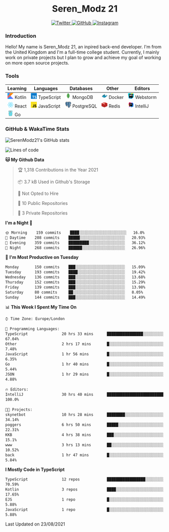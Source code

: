 <div align="center">
  <h1>Seren_Modz 21</h1>
  <a href="https://twitter.com/SerenModz21">
    <img alt="Twitter" src="https://img.shields.io/badge/twitter%20-%231DA1F2.svg?&style=for-the-badge&logo=Twitter&logoColor=white">
  </a>
  <a href="https://github.com/SerenModz21">
    <img alt="GitHub" src="https://img.shields.io/badge/github%20-%23121011.svg?&style=for-the-badge&logo=github&logoColor=white">
  </a>
  <a href="https://www.instagram.com/serenmodz21">
    <img alt="Instagram" src="https://img.shields.io/badge/instagram%20-%23E4405F.svg?&style=for-the-badge&logo=Instagram&logoColor=white">
  </a>
</div>

### Introduction

Hello! My name is Seren_Modz 21, an inpired back-end developer. I'm from the United Kingdom and I'm a full-time college student. Currently, I mainly work on private projects but I plan to grow and achieve my goal of working on more open source projects. 

### Tools

 **Learning**                                        | **Languages**                                               | **Databases**                                               | **Other**                                           | **Editors**                                                  
-----------------------------------------------------|-------------------------------------------------------------|-------------------------------------------------------------|-----------------------------------------------------|--------------------------------------------------------------
 <img width="19px" src="./assets/kotlin.svg"> Kotlin | <img width="19px" src="./assets/typescript.svg"> TypeScript | <img width="19px" src="./assets/mongodb.svg"> MongoDB       | <img width="19px" src="./assets/docker.svg"> Docker | <img width="19px" src="./assets/webstorm.svg"> Webstorm      
 <img width="19px" src="./assets/react.svg"> React   | <img width="19px" src="./assets/javascript.svg"> JavaScript | <img width="19px" src="./assets/postgresql.svg"> PostgreSQL | <img width="19px" src="./assets/redis.svg"> Redis   | <img width="19px" src="./assets/intellij-idea.svg"> IntelliJ
 <img width="19px" src="./assets/go.svg"> Go         |                                                             |                                                             |                                                     |                                                                                                               

### GitHub & WakaTime Stats

![SerenModz21's GitHub stats](https://github-readme-stats.vercel.app/api?username=SerenModz21&show_icons=true&theme=dark)

<!--START_SECTION:waka-->
![Lines of code](https://img.shields.io/badge/From%20Hello%20World%20I%27ve%20Written-20198%20lines%20of%20code-blue)

**🐱 My Github Data** 

> 🏆 1,318 Contributions in the Year 2021
 > 
> 📦 3.7 kB Used in Github's Storage 
 > 
> 🚫 Not Opted to Hire
 > 
> 📜 10 Public Repositories 
 > 
> 🔑 3 Private Repositories  
 > 
**I'm a Night 🦉** 

```text
🌞 Morning    159 commits    ████░░░░░░░░░░░░░░░░░░░░░   16.0% 
🌆 Daytime    208 commits    █████░░░░░░░░░░░░░░░░░░░░   20.93% 
🌃 Evening    359 commits    █████████░░░░░░░░░░░░░░░░   36.12% 
🌙 Night      268 commits    ██████░░░░░░░░░░░░░░░░░░░   26.96%

```
📅 **I'm Most Productive on Tuesday** 

```text
Monday       150 commits    ███░░░░░░░░░░░░░░░░░░░░░░   15.09% 
Tuesday      193 commits    ████░░░░░░░░░░░░░░░░░░░░░   19.42% 
Wednesday    136 commits    ███░░░░░░░░░░░░░░░░░░░░░░   13.68% 
Thursday     152 commits    ███░░░░░░░░░░░░░░░░░░░░░░   15.29% 
Friday       139 commits    ███░░░░░░░░░░░░░░░░░░░░░░   13.98% 
Saturday     80 commits     ██░░░░░░░░░░░░░░░░░░░░░░░   8.05% 
Sunday       144 commits    ███░░░░░░░░░░░░░░░░░░░░░░   14.49%

```


📊 **This Week I Spent My Time On** 

```text
⌚︎ Time Zone: Europe/London

💬 Programming Languages: 
TypeScript               20 hrs 33 mins      ████████████████░░░░░░░░░   67.04% 
Other                    2 hrs 17 mins       █░░░░░░░░░░░░░░░░░░░░░░░░   7.48% 
JavaScript               1 hr 56 mins        █░░░░░░░░░░░░░░░░░░░░░░░░   6.35% 
Go                       1 hr 40 mins        █░░░░░░░░░░░░░░░░░░░░░░░░   5.44% 
JSON                     1 hr 29 mins        █░░░░░░░░░░░░░░░░░░░░░░░░   4.88%

🔥 Editors: 
IntelliJ                 30 hrs 40 mins      █████████████████████████   100.0%

🐱‍💻 Projects: 
skynetbot                10 hrs 28 mins      ████████░░░░░░░░░░░░░░░░░   34.14% 
poggers                  6 hrs 50 mins       █████░░░░░░░░░░░░░░░░░░░░   22.31% 
KKB                      4 hrs 38 mins       ███░░░░░░░░░░░░░░░░░░░░░░   15.1% 
www                      3 hrs 13 mins       ██░░░░░░░░░░░░░░░░░░░░░░░   10.52% 
back                     1 hr 47 mins        █░░░░░░░░░░░░░░░░░░░░░░░░   5.84%

```

**I Mostly Code in TypeScript** 

```text
TypeScript               12 repos            █████████████████░░░░░░░░   70.59% 
Kotlin                   3 repos             ████░░░░░░░░░░░░░░░░░░░░░   17.65% 
EJS                      1 repo              █░░░░░░░░░░░░░░░░░░░░░░░░   5.88% 
JavaScript               1 repo              █░░░░░░░░░░░░░░░░░░░░░░░░   5.88%

```



 Last Updated on 23/08/2021
<!--END_SECTION:waka-->
